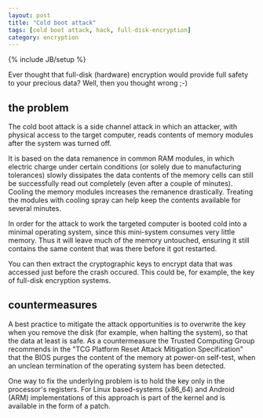 ```yaml
---
layout: post
title: "Cold boot attack"
tags: [cold boot attack, hack, full-disk-encryption]
category: encryption
---
```

{% include JB/setup %}

Ever thought that full-disk (hardware) encryption would provide full safety to your precious data? Well, then you thought wrong ;-)

<!--more-->

## the problem

The cold boot attack is a side channel attack in which an attacker, with physical access to the target computer, reads contents of memory modules after the system was turned off.

It is based on the data remanence in common RAM modules, in which electric charge under certain conditions (or solely due to manufacturing tolerances) slowly dissipates the data contents of the memory cells can still be successfully read out completely (even after a couple of minutes). Cooling the memory modules increases the remanence drastically. Treating the modules with cooling spray can help keep the contents available for several minutes.

In order for the attack to work the targeted computer is booted cold into a minimal operating system, since this mini-system consumes very little memory. Thus it will leave much of the memory untouched, ensuring it still contains the same content that was there before it got restarted.

You can then extract the cryptographic keys to encrypt data that was accessed just before the crash occured. This could be, for example, the key of full-disk encryption systems.

## countermeasures

A best practice to mitigate the attack opportunities is to overwrite the key when you remove the disk (for example, when halting the system), so that the data at least is safe. As a countermeasure the Trusted Computing Group recommends in the "TCG Platform Reset Attack Mitigation Specification" that the BIOS purges the content of the memory at power-on self-test, when an unclean termination of the operating system has been detected.

One way to fix the underlying problem is to hold the key only in the processor's registers. For Linux based-systems (x86_64) and Android (ARM) implementations of this approach is part of the kernel and is available in the form of a patch.
